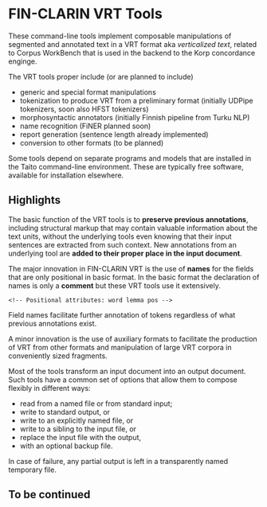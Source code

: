 # FIN-CLARIN VRT Tools

These command-line tools implement composable manipulations of
segmented and annotated text in a VRT format aka *verticalized text*,
related to Corpus WorkBench that is used in the backend to the Korp
concordance enginge.

The VRT tools proper include (or are planned to include)
- generic and special format manipulations
- tokenization to produce VRT from a preliminary format (initially
  UDPipe tokenizers, soon also HFST tokenizers)
- morphosyntactic annotators (initially Finnish pipeline from Turku NLP)
- name recognition (FiNER planned soon)
- report generation (sentence length already implemented)
- conversion to other formats (to be planned)

Some tools depend on separate programs and models that are installed
in the Taito command-line environment. These are typically free
software, available for installation elsewhere.

## Highlights

The basic function of the VRT tools is to **preserve previous
annotations**, including structural markup that may contain valuable
information about the text units, without the underlying tools even
knowing that their input sentences are extracted from such context.
New annotations from an underlying tool are **added to their proper
place in the input document**.

The major innovation in FIN-CLARIN VRT is the use of **names** for the
fields that are only positional in basic format. In the basic format
the declaration of names is only a **comment** but these VRT tools use
it extensively.

    <!-- Positional attributes: word lemma pos -->

Field names facilitate further annotation of tokens regardless of what
previous annotations exist.

A minor innovation is the use of auxiliary formats to facilitate the
production of VRT from other formats and manipulation of large VRT
corpora in conveniently sized fragments.

Most of the tools transform an input document into an output document.
Such tools have a common set of options that allow them to compose
flexibly in different ways:
- read from a named file or from standard input;
- write to standard output, or
- write to an explicitly named file, or
- write to a sibling to the input file, or
- replace the input file with the output,
- with an optional backup file.

In case of failure, any partial output is left in a transparently
named temporary file.

## To be continued
